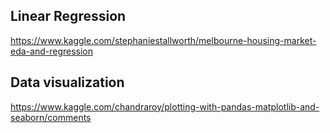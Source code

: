 ## Linear Regression

https://www.kaggle.com/stephaniestallworth/melbourne-housing-market-eda-and-regression


## Data visualization

https://www.kaggle.com/chandraroy/plotting-with-pandas-matplotlib-and-seaborn/comments